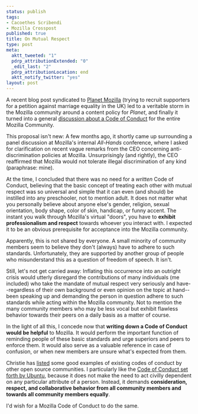 ```yaml
--- 
status: publish
tags: 
- Cacoethes Scribendi
- Mozilla Crosspost
published: true
title: On Mutual Respect
type: post
meta: 
  aktt_tweeted: "1"
  pdrp_attributionExtended: "0"
  _edit_last: "2"
  pdrp_attributionLocation: end
  aktt_notify_twitter: "yes"
layout: post
---
```

A recent blog post syndicated to <a href="http://planet.mozilla.org">Planet Mozilla</a> (trying to recruit supporters for a petition against marriage equality in the UK) led to a veritable storm in the Mozilla community around a content policy for <em>Planet</em>, and finally it turned into a general <a href="https://groups.google.com/d/topic/mozilla.governance/wbe2Fi_vR4A/discussion">discussion about a Code of Conduct</a> for the entire Mozilla Community.

This proposal isn't new: A few months ago, it shortly came up surrounding a panel discussion at Mozilla's internal <em>All-Hands</em> conference, where I asked for clarification on recent vague remarks from the CEO concerning anti-discrimination policies at Mozilla. Unsurprisingly (and rightly), the CEO reaffirmed that Mozilla would not tolerate illegal discrimination of any kind (paraphrase: mine).

At the time, I concluded that there was no need for a <em>written</em> Code of Conduct, believing that the basic concept of treating each other with mutual respect was so universal and simple that it can even (and should) be instilled into any preschooler, not to mention adult. It does not matter what you personally believe about anyone else's gender, religion, sexual orientation, body shape, color of skin, handicap, or funny accent. The instant you walk through Mozilla's virtual "doors", you have to <strong>exhibit professionalism and respect</strong> towards whoever you interact with. I expected it to be an obvious prerequisite for acceptance into the Mozilla community.

Apparently, this is not shared by everyone. A small minority of community members seem to believe they don't (always) have to adhere to such standards. Unfortunately, they are supported by another group of people who misunderstand this as a question of freedom of speech. It isn't.

Still, let's not get carried away: Inflating this occurrence into an outright crisis would utterly disregard the contributions of many individuals (me included) who take the mandate of mutual respect very seriously and have--regardless of their own background or even opinion on the topic at hand--been speaking up and demanding the person in question adhere to such standards while acting within the Mozilla community. Not to mention the many community members who may be less vocal but exhibit flawless behavior towards their peers on a daily basis as a matter of course.

In the light of all this, I concede now that <strong>writing down a Code of Conduct would be helpful</strong> to Mozilla. It would perform the important function of reminding people of these basic standards and urge superiors and peers to enforce them. It would also serve as a valuable reference in case of confusion, or when new members are unsure what's expected from them.

Christie has <a href="http://subfictional.com/2012/03/09/the-overdue-need-for-community-conduct-standards-at-mozilla/">listed</a> some good examples of existing codes of conduct by other open source communities. I particularly like the <a href="http://www.ubuntu.com/project/about-ubuntu/conduct">Code of Conduct set forth by Ubuntu</a>, because it does not make the need to act civilly dependent on any particular attribute of a person. Instead, it demands <strong>consideration, respect, and collaborative behavior from all community members and towards all community members equally</strong>.

I'd wish for a Mozilla Code of Conduct to do the same.
